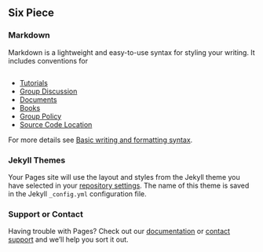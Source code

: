 ## Six Piece

### Markdown

Markdown is a lightweight and easy-to-use syntax for styling your writing. It includes conventions for

```markdown
```
- [Tutorials](url)
- [Group Discussion](url)
- [Documents](url)
- [Books](url)
- [Group Policy](url)
- [Source Code Location](https://github.com/Marshall0526/Six-Piece/edit/main/README.md)

For more details see [Basic writing and formatting syntax](https://docs.github.com/en/github/writing-on-github/getting-started-with-writing-and-formatting-on-github/basic-writing-and-formatting-syntax).

### Jekyll Themes

Your Pages site will use the layout and styles from the Jekyll theme you have selected in your [repository settings](https://github.com/Marshall0526/Six-Piece/settings/pages). The name of this theme is saved in the Jekyll `_config.yml` configuration file.

### Support or Contact

Having trouble with Pages? Check out our [documentation](https://docs.github.com/categories/github-pages-basics/) or [contact support](https://support.github.com/contact) and we’ll help you sort it out.
